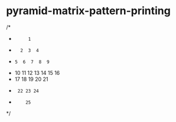# pyramid-matrix-pattern-printing

/*
 *          1
 *       2  3  4
 *     5  6  7  8  9
 *  10 11 12 13 14 15 16
 *    17 18 19 20 21
 *      22 23 24
 *         25
 */
